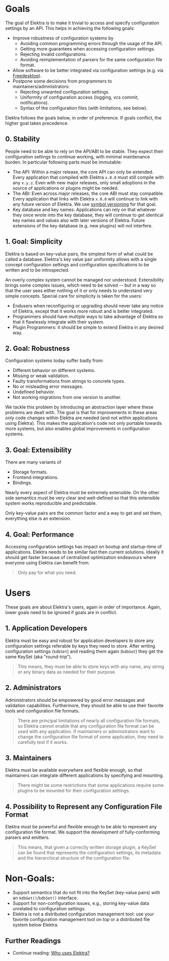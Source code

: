 # Goals

The goal of Elektra is to make it trivial to access and specify configuration settings by an API.
This helps in achieving the following goals:

- Improve robustness of configuration systems by
  - Avoiding common programming errors through the usage of the API.
  - Getting more guarantees when accessing configuration settings.
  - Rejecting invalid configurations.
  - Avoiding reimplementation of parsers for the same configuration file format.
- Allow software to be better integrated via configuration settings
  (e.g. via [Freedesktop](https://www.freedesktop.org)).
- Postpone some decisions from programmers to maintainers/administrators:
  - Rejecting unwanted configuration settings.
  - Uniformity of configuration access (logging, vcs commit, notifications).
  - Syntax of the configuration files (with limitations, see below).

Elektra follows the goals below, in order of preference.
If goals conflict, the higher goal takes precedence.

## 0. Stability

People need to be able to rely on the API/ABI to be stable.
They expect their configuration settings to continue working,
with minimal maintenance burden. In particular following parts
must be immutable:

- The API: Within a major release, the core API can only be extended.
  Every application that compiled with Elektra `x.0.0` must still
  compile with any `x.y.z`.
  Even with new major releases, only small adoptions in the source
  of applications or plugins might be needed.
- The ABI: Even across major releases, the core ABI must stay compatible.
  Every application that links with Elektra `x.0.0` will continue to link
  with any future version of Elektra.
  We use [symbol versioning](/doc/dev/symbol-versioning.md) for that goal.
- Key database and key names: Applications can rely on that whatever they once
  wrote into the key database, they will continue to get identical key names
  and values also with later versions of Elektra.
  Future extensions of the key database (e.g. new plugins) will not interfere.

## 1. Goal: Simplicity

Elektra is based on key-value pairs, the simplest form of what could
be called a database. Elektra's key value pair uniformity allows
with a single concept configuration settings and configuration
specifications to be written and to be introspected.

An overly complex system cannot be managed nor understood.
Extensibility brings some complex issues,
which need to be solved -- but in a way so that the user
sees either nothing of it or only needs to understand very
simple concepts.
Special care for simplicity is taken for the users:

- Endusers when reconfiguring or upgrading
  should never take any notice of Elektra, except that
  it works more robust and is better integrated.
- Programmers should have multiple ways to take advantage of
  Elektra so that it flawlessly integrate with their system.
- Plugin Programmers: it should be simple to extend Elektra
  in any desired way.

## 2. Goal: Robustness

Configuration systems today suffer badly from:

- Different behavior on different systems.
- Missing or weak validation.
- Faulty transformations from strings to concrete types.
- No or misleading error messages.
- Undefined behavior.
- Not working migrations from one version to another.

We tackle this problem by introducing an abstraction layer where
these problems are dealt with. The goal is that for improvements in these areas only
code changes within Elektra are needed (and not within applications using
Elektra). This makes the application's code not only portable towards more systems,
but also enables global improvements in configuration systems.

## 3. Goal: Extensibility

There are many variants of

- Storage formats.
- Frontend integrations.
- Bindings.

Nearly every aspect of Elektra must be extremely extensible.
On the other side semantics must be very clear and well-defined
so that this extensible system works reproducible and predictable.

Only key-value pairs are the common factor and a way to get and set
them, everything else is an extension.

## 4. Goal: Performance

Accessing configuration settings has impact on bootup and startup-time
of applications.
Elektra needs to be similar fast then current solutions.
Ideally it should get faster because of centralized optimization
endeavours where everyone using Elektra can benefit from.

> Only pay for what you need.

# Users

These goals are about Elektra's users, again in order of importance.
Again, lower goals need to be ignored if goals are in conflict.

## 1. Application Developers

Elektra must be easy and robust for application developers to store any
configuration settings referable by keys they need to store. After writing
configuration settings (`kdbSet`) and reading them again (`kdbGet`)
they get the same KeySet (aka "round-trip").

> This means, they must be able to store keys with any name, any string or any binary data
> as needed for their purpose.

## 2. Administrators

Administrators should be empowered by good error messages and validation capabilities.
Furthermore, they should be able to use their favorite tools and configuration file formats.

> There are principal limitations of nearly all configuration file formats, so Elektra cannot
> enable that any configuration file format can be used with any application.
> If maintainers or administrators want to change the configuration file format of some application,
> they need to carefully test if it works.

## 3. Maintainers

Elektra must be available everywhere and flexible enough, so that maintainers can integrate
different applications by specifying and mounting.

> There might be some restrictions that some applications require some plugins to be mounted
> for their configuration settings.

## 4. Possibility to Represent any Configuration File Format

Elektra must be powerful and flexible enough to be able to represent any configuration file
format. We support the development of fully-conforming parsers and emitters.

> This means, that given a correctly written storage plugin, a KeySet can be found
> that represents the configuration settings, its metadata and the hierarchical structure of
> the configuration file.

# Non-Goals:

- Support semantics that do not fit into the KeySet (key-value pairs) with an `kdbGet()`/`kdbSet()` interface.
- Support for non-configuration issues, e.g., storing key-value data unrelated to configuration settings.
- Elektra is not a distributed configuration management tool:
  use your favorite configuration management tool on top or a distributed file system below Elektra.

## Further Readings

- Continue reading: [Who uses Elektra?](WHO.md)
